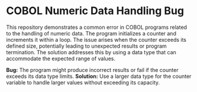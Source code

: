 # COBOL Numeric Data Handling Bug

This repository demonstrates a common error in COBOL programs related to the handling of numeric data. The program initializes a counter and increments it within a loop.  The issue arises when the counter exceeds its defined size, potentially leading to unexpected results or program termination.  The solution addresses this by using a data type that can accommodate the expected range of values. 

**Bug:** The program might produce incorrect results or fail if the counter exceeds its data type limits. 
**Solution:** Use a larger data type for the counter variable to handle larger values without exceeding its capacity. 
